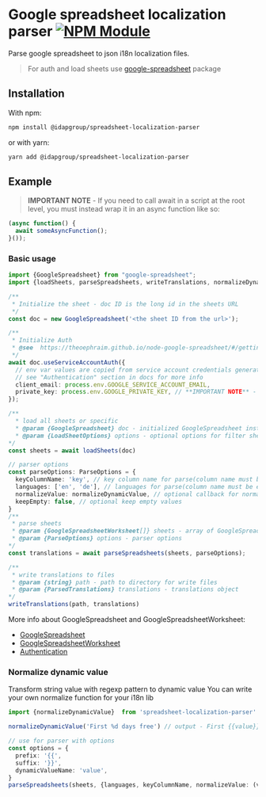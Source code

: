 # Google spreadsheet localization parser [![NPM Module](https://img.shields.io/npm/v/@idapgroup/spreadsheet-localization-parser.svg)](https://www.npmjs.com/package/@idapgroup/spreadsheet-localization-parser)

Parse google spreadsheet to json i18n localization files.

> For auth and load sheets use [google-spreadsheet](https://www.npmjs.com/package/google-spreadsheet) package

## Installation
With npm:
``` sh
npm install @idapgroup/spreadsheet-localization-parser
``` 
or with yarn:
```sh
yarn add @idapgroup/spreadsheet-localization-parser
```

## Example
> **IMPORTANT NOTE** - If you need to call await in a script at the root level, you must instead wrap it in an async function like so:

```typescript
(async function() {
  await someAsyncFunction();
}());
````
### Basic usage

```typescript
import {GoogleSpreadsheet} from "google-spreadsheet";
import {loadSheets, parseSpreadsheets, writeTranslations, normalizeDynamicValue}  from 'spreadsheet-localization-parser'

/**
 * Initialize the sheet - doc ID is the long id in the sheets URL
 */
const doc = new GoogleSpreadsheet('<the sheet ID from the url>');

/**
 * Initialize Auth
 * @see  https://theoephraim.github.io/node-google-spreadsheet/#/getting-started/authentication
 */
await doc.useServiceAccountAuth({
  // env var values are copied from service account credentials generated by google
  // see "Authentication" section in docs for more info
  client_email: process.env.GOOGLE_SERVICE_ACCOUNT_EMAIL,
  private_key: process.env.GOOGLE_PRIVATE_KEY, // **IMPORTANT NOTE** - replace escaped \n symbols to new line replace(/\\n/g, '\n')
});

/**
  * load all sheets or specific
  * @param {GoogleSpreadsheet} doc - initialized GoogleSpreadsheet instance 
  * @param {LoadSheetOptions} options - optional options for filter sheets by title, id or index
*/
const sheets = await loadSheets(doc)

// parser options
const parseOptions: ParseOptions = {
  keyColumnName: 'key', // key column name for parse(column name must be equal to this key)
  languages: ['en', 'de'], // languages for parse(column name must be equal to language)
  normalizeValue: normalizeDynamicValue, // optional callback for normalize dynamic value by you i18n lib rules
  keepEmpty: false, // optional keep empty values
}
/**
 * parse sheets
 * @param {GoogleSpreadsheetWorksheet[]} sheets - array of GoogleSpreadsheetWorksheet instances
 * @param {ParseOptions} options - parser options 
*/
const translations = await parseSpreadsheets(sheets, parseOptions);

/**
 * write translations to files
 * @param {string} path - path to directory for write files
 * @param {ParsedTranslations} translations - translations object
*/
writeTranslations(path, translations)


```

More info about GoogleSpreadsheet and GoogleSpreadsheetWorksheet:
- [GoogleSpreadsheet](https://theoephraim.github.io/node-google-spreadsheet/#/classes/google-spreadsheet)
- [GoogleSpreadsheetWorksheet](https://theoephraim.github.io/node-google-spreadsheet/#/classes/google-spreadsheet-worksheet)
- [Authentication](https://theoephraim.github.io/node-google-spreadsheet/#/getting-started/authentication)

### Normalize dynamic value

Transform string value with regexp pattern to dynamic value
You can write your own normalize function for your i18n lib

```typescript
import {normalizeDynamicValue}  from 'spreadsheet-localization-parser'

normalizeDynamicValue('First %d days free') // output - First {{value}} days free

// use for parser with options
const options = {
  prefix: '{{',
  suffix: '}}',
  dynamicValueName: 'value',
}
parseSpreadsheets(sheets, {languages, keyColumnName, normalizeValue: (value) =>  normalizeDynamicValue(value, options)})
````

